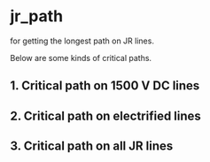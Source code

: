 # jr_path
for getting the longest path on JR lines.

Below are some kinds of critical paths.

## 1. Critical path on 1500 V DC lines


## 2. Critical path on electrified lines


## 3. Critical path on all JR lines
